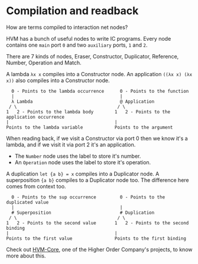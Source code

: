# Compilation and readback

How are terms compiled to interaction net nodes?

HVM has a bunch of useful nodes to write IC programs.
Every node contains one `main` port `0` and two `auxiliary` ports, `1` and `2`.

There are 7 kinds of nodes, Eraser, Constructor, Duplicator, Reference, Number, Operation and Match.

A lambda `λx x` compiles into a Constructor node.
An application `((λx x) (λx x))` also compiles into a Constructor node.

```
  0 - Points to the lambda occurrence      0 - Points to the function
  |                                        |
  λ Lambda                                 @ Application
 / \                                      / \
1   2 - Points to the lambda body        1   2 - Points to the application occurrence
|                                        |
Points to the lambda variable            Points to the argument
```

When reading back, if we visit a Constructor via port 0 then we know it's a lambda, and if we visit it via port 2 it's an application.

- The `Number` node uses the label to store it's number.
- An `Operation` node uses the label to store it's operation.

A duplication `let {a b} = x` compiles into a Duplicator node.
A superposition `{a b}` compiles to a Duplicator node too. The difference here comes from context too.

```
  0 - Points to the sup occurrence         0 - Points to the duplicated value
  |                                        |
  # Superposition                          # Duplication
 / \                                      / \
1   2 - Points to the second value       1   2 - Points to the second binding
|                                        |
Points to the first value                Points to the first binding
```

Check out [HVM-Core](https://github.com/HigherOrderCO/hvm-core/tree/main#language), one of the Higher Order Company's projects, to know more about this.
